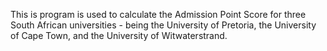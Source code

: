 This is program is used to calculate the Admission Point Score for three South African universities - being the University of Pretoria, the University of Cape Town, and the University of Witwaterstrand.

